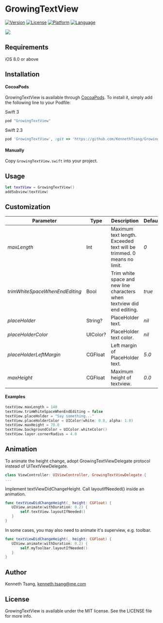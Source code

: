 # GrowingTextView

[![Version](https://img.shields.io/cocoapods/v/GrowingTextView.svg?style=flat)](http://cocoapods.org/pods/GrowingTextView)
[![License](https://img.shields.io/cocoapods/l/GrowingTextView.svg?style=flat)](http://cocoapods.org/pods/GrowingTextView)
[![Platform](https://img.shields.io/cocoapods/p/GrowingTextView.svg?style=flat)](http://cocoapods.org/pods/GrowingTextView)
[![Language](https://img.shields.io/badge/Swift-3.0-orange.svg?style=flat)](http://cocoapods.org/pods/GrowingTextView)

<img src="DEMO.gif" border=1 style="border-color:#eeeeee">

## Requirements

iOS 8.0 or above

## Installation

#### CocoaPods

GrowingTextView is available through [CocoaPods](http://cocoapods.org). To install
it, simply add the following line to your Podfile:

Swift 3<br>
```ruby
pod "GrowingTextView"
```

Swift 2.3<br>
```ruby
pod 'GrowingTextView', :git => 'https://github.com/KennethTsang/GrowingTextView.git', :branch => 'swift2'
```

#### Manually

Copy `GrowingTextView.swift` into your project.

## Usage

```swift
let textView = GrowingTextView()
addSubview(textView)
```

## Customization

Parameter | Type | Description | Default
--- | --- | --- | ---
*maxLength* | Int | Maximum text length. Exceeded text will be trimmed. 0 means no limit. | *0*
*trimWhiteSpaceWhenEndEditing* | Bool | Trim white space and new line characters when textview did end editing. | *true*
*placeHolder* | String? | PlaceHolder text. | *nil*
*placeHolderColor* | UIColor? | PlaceHolder text color. | *nil*
*placeHolderLeftMargin* | CGFloat | Left margin of PlaceHolder text. | *5.0*
*maxHeight* | CGFloat | Maximum height of textview. | *0.0*

#### Examples

```swift
textView.maxLength = 140
textView.trimWhiteSpaceWhenEndEditing = false
textView.placeHolder = "Say something..."
textView.placeHolderColor = UIColor(white: 0.8, alpha: 1.0)
textView.maxHeight = 70.0
textView.backgroundColor = UIColor.whiteColor()
textView.layer.cornerRadius = 4.0
```

## Animation
To animate the height change, adopt GrowingTextViewDelegate protocol instead of UITextViewDelegate.

```swift
class ViewController: UIViewController, GrowingTextViewDelegate {
...
```

Implement textViewDidChangeHeight. Call layoutIfNeeded() inside an animation. 

```swift
func textViewDidChangeHeight(_ height: CGFloat) {
   UIView.animate(withDuration: 0.2) {
       self.textView.layoutIfNeeded()
   }
}
```

In some cases, you may also need to animate it's superview, e.g. toolbar.

```swift
func textViewDidChangeHeight(_ height: CGFloat) {
   UIView.animate(withDuration: 0.2) {
       self.myToolbar.layoutIfNeeded()
   }
}
```

## Author

Kenneth Tsang, kenneth.tsang@me.com

## License

GrowingTextView is available under the MIT license. See the LICENSE file for more info.
